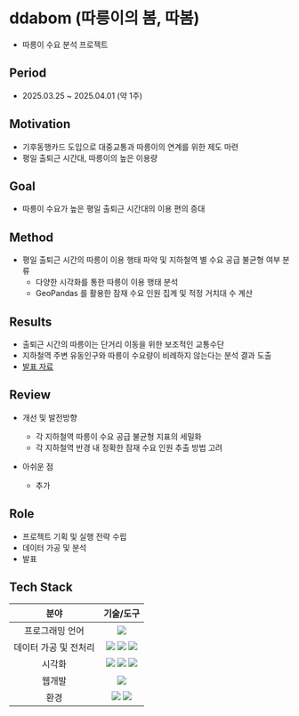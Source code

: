 # ddabom (따릉이의 봄, 따봄)
- 따릉이 수요 분석 프로젝트

## Period
- 2025.03.25 ~ 2025.04.01 (약 1주)

## Motivation
- 기후동행카드 도입으로 대중교통과 따릉이의 연계를 위한 제도 마련
- 평일 출퇴근 시간대, 따릉이의 높은 이용량
  
## Goal
- 따릉이 수요가 높은 평일 출퇴근 시간대의 이용 편의 증대

## Method
- 평일 출퇴근 시간의 따릉이 이용 행태 파악 및 지하철역 별 수요 공급 불균형 여부 분류
  - 다양한 시각화를 통한 따릉이 이용 행태 분석
  - GeoPandas 를 활용한 잠재 수요 인원 집계 및 적정 거치대 수 계산

## Results
  - 출퇴근 시간의 따릉이는 단거리 이동을 위한 보조적인 교통수단
  - 지하철역 주변 유동인구와 따릉이 수요량이 비례하지 않는다는 분석 결과 도출
  - [발표 자료](./0401_따릉이의봄.pdf)

## Review
  - 개선 및 발전방향
    - 각 지하철역 따릉이 수요 공급 불균형 지표의 세밀화
    - 각 지하철역 반경 내 정확한 잠재 수요 인원 추출 방법 고려
   
  - 아쉬운 점
    - 추가
    
## Role
  - 프로젝트 기획 및 실행 전략 수립
  - 데이터 가공 및 분석
  - 발표
    
## Tech Stack
| 분야 | 기술/도구 |
|:-:|:-:|
| 프로그래밍 언어 | <img src="https://img.shields.io/badge/Python-3776AB?style=flat-square&logo=Python&logoColor=white"/> |
| 데이터 가공 및 전처리 | <img src="https://img.shields.io/badge/GeoPandas-139C5A?style=flat-square&logo=GeoPandas&logoColor=white"/>  <img src="https://img.shields.io/badge/Pandas-150458?style=flat-square&logo=Pandas&logoColor=white"/> <img src="https://img.shields.io/badge/NumPy-013243?style=flat-square&logo=NumPy&logoColor=white"/> |
| 시각화 | <img src="https://img.shields.io/badge/Matplotlib-11557C?style=flat-square&logo=python&logoColor=white"/> <img src="https://img.shields.io/badge/Seaborn-1A5276?style=flat-square&logo=python&logoColor=white"/> <img src="https://img.shields.io/badge/Folium-77B829?style=flat-square&logo=Folium&logoColor=white"/>|
| 웹개발 | <img src="https://img.shields.io/badge/django-092E20?style=flat-square&logo=django&logoColor=white"/>|
| 환경 | <img src="https://img.shields.io/badge/Jupyter-F37626?style=flat-square&logo=Jupyter&logoColor=white"/> <img src="https://img.shields.io/badge/VSCode-007ACC?style=flat-square&logo=visualstudiocode&logoColor=white"/> |

 
